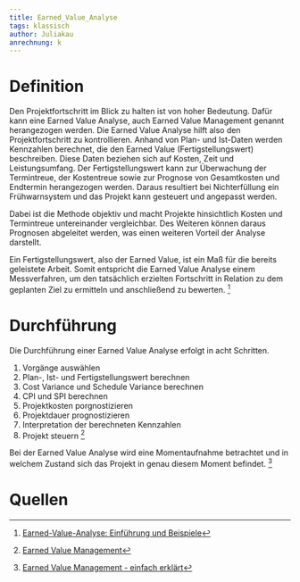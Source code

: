 ```yaml
---
title: Earned_Value_Analyse
tags: klassisch
author: Juliakau
anrechnung: k
---
```


# Definition

Den Projektfortschritt im Blick zu halten ist von hoher Bedeutung. 
Dafür kann eine Earned Value Analyse, auch Earned Value Management genannt herangezogen werden.
Die Earned Value Analyse hilft also den Projektfortschritt zu kontrollieren.
Anhand von Plan- und Ist-Daten werden Kennzahlen berechnet, die den Earned Value (Fertigstellungswert) beschreiben. 
Diese Daten beziehen sich auf Kosten, Zeit und Leistungsumfang.
Der Fertigstellungswert kann zur Überwachung der Termintreue, der Kostentreue sowie zur Prognose von Gesamtkosten und Endtermin herangezogen werden. 
Daraus resultiert bei Nichterfüllung ein Frühwarnsystem und das Projekt kann gesteuert und angepasst werden.

Dabei ist die Methode objektiv und macht Projekte hinsichtlich Kosten und Termintreue untereinander vergleichbar. 
Des Weiteren können daraus Prognosen abgeleitet werden, was einen weiteren Vorteil der Analyse darstellt.

Ein Fertigstellungswert, also der Earned Value, ist ein Maß für die bereits geleistete Arbeit. 
Somit entspricht die Earned Value Analyse einem Messverfahren, um den tatsächlich erzielten Fortschritt in Relation zu dem geplanten Ziel zu ermitteln und anschließend zu bewerten. [^1]

# Durchführung
Die Durchführung einer Earned Value Analyse erfolgt in acht Schritten.
1. Vorgänge auswählen
2. Plan-, Ist- und Fertigstellungswert berechnen
3. Cost Variance und Schedule Variance berechnen
4. CPI und SPI berechnen
5. Projektkosten porgnostizieren
6. Projektdauer prognostizieren
7. Interpretation der berechneten Kennzahlen
8. Projekt steuern [^2]

Bei der Earned Value Analyse wird eine Momentaufnahme betrachtet und in welchem Zustand sich das Projekt in genau diesem Moment befindet. [^3]



# Quellen

[^1]: [Earned-Value-Analyse: Einführung und Beispiele](https://www.econstor.eu/handle/10419/214916) 
[^2]: [Earned Value Management](https://www.projektmagazin.de/methoden/earned-value-management)
[^3]: [Earned Value Management - einfach erklärt](https://www.kayenta.de/training-seminar/artikel/earned-value-management-einfach-erklaert.html)
